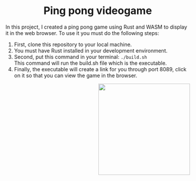 <h1 align="center">Ping pong videogame</h1>
  <p>
  <div>
    In this project, I created a ping pong game using Rust and WASM to display it in the web browser. To use it you must do the following steps:
  <ol>
    <li>First, clone this repository to your local machine.</li>
    <li>You must have Rust installed in your development environment.</li>
    <li>Second, put this command in your terminal: <code>./build.sh</code></li> This command will run the build.sh file which is the executable.
    <li>Finally, the executable will create a link for you through port 8089, click on it so that you can view the game in the browser.</li>
  </ol>
  </div>
  <div>
  <img src="https://media2.giphy.com/media/l41lIvPtFdU3cLQjK/200w.webp?cid=ecf05e47e0kumfbt41ke8hg01rzcsll2glpaxq5y4ufh8v9j&rid=200w.webp&ct=g" align="right" width="250">
  </div>
</p>
